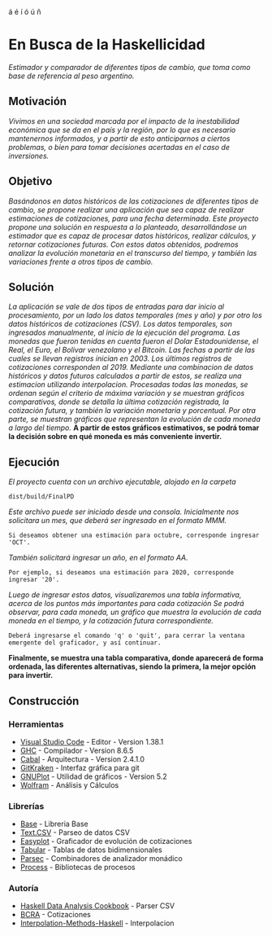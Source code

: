 á é í ó ú ñ

# En Busca de la Haskellicidad

_Estimador y comparador de diferentes tipos de cambio, que toma como base de referencia al peso argentino._

## Motivación 
_Vivimos en una sociedad marcada por el impacto de la inestabilidad económica que se da en el país y la región, por lo que es necesario mantenernos informados, y a partir de esto anticiparnos a ciertos problemas, o bien para tomar decisiones acertadas en el caso de inversiones._

## Objetivo
_Basándonos en datos históricos de las cotizaciones de diferentes tipos de cambio, se propone realizar una aplicación que sea capaz de realizar estimaciones de cotizaciones, para una fecha determinada.
Este proyecto propone una solución en respuesta a lo planteado, desarrollándose un estimador que es capaz de procesar datos históricos, realizar cálculos, y retornar cotizaciones futuras.
Con estos datos obtenidos, podremos analizar la evolución monetaria en el transcurso del tiempo, y también las variaciones frente a otros tipos de cambio._

## Solución
_La aplicación se vale de dos tipos de entradas para dar inicio al procesamiento, por un lado los datos temporales (mes y año) y por otro los datos históricos de cotizaciones (CSV)._
_Los datos temporales, son ingresados manualmente, al inicio de la ejecución del programa._
_Las monedas que fueron tenidas en cuenta fueron el Dolar Estadounidense, el Real, el Euro, el Bolivar venezolano y el Bitcoin._
_Las fechas a partir de las cuales se llevan registros inician en 2003. Los últimos registros de cotizaciones corresponden al 2019._
_Mediante una combinacion de datos históricos y datos futuros calculados a partir de estos, se realiza una estimacion utilizando interpolacion._
_Procesadas todas las monedas, se ordenan según el criterio de máxima variación y se muestran gráficos comparativos, donde se detalla la última cotización registrada, la cotización futura, y también la variación monetaria y porcentual.
Por otra parte, se muestran gráficos que representan la evolución de cada moneda a largo del tiempo._
**A partir de estos gráficos estimativos, se podrá tomar la decisión sobre en qué moneda es más conveniente invertir.**

## Ejecución
_El proyecto cuenta con un archivo ejecutable, alojado en la carpeta_ 
```
dist/build/FinalPD
```
_Este archivo puede ser iniciado desde una consola._ 
_Inicialmente nos solicitara un mes, que deberá ser ingresado en el formato MMM._ 
```
Si deseamos obtener una estimación para octubre, corresponde ingresar 'OCT'.
```
_También solicitará ingresar un año, en el formato AA._ 
```
Por ejemplo, si deseamos una estimación para 2020, corresponde ingresar '20'.
```
_Luego de ingresar estos datos, visualizaremos una tabla informativa, acerca de los puntos más importantes para cada cotización_
_Se podrá observar, para cada moneda, un gráfico que muestra la evolución de cada moneda en el tiempo, y la cotización futura correspondiente._
```
Deberá ingresarse el comando 'q' o 'quit', para cerrar la ventana emergente del graficador, y así continuar.
```
**Finalmente, se muestra una tabla comparativa, donde aparecerá de forma ordenada, las diferentes alternativas, siendo la primera, la mejor opción para invertir.** 

## Construcción
### Herramientas
* [Visual Studio Code](https://code.visualstudio.com/) - Editor - Version 1.38.1
* [GHC](https://www.haskell.org/ghc/)  - Compilador - Version 8.6.5
* [Cabal](https://www.haskell.org/cabal/) - Arquitectura - Version 2.4.1.0
* [GitKraken](https://www.gitkraken.com/) - Interfaz gráfica para git
* [GNUPlot](http://www.gnuplot.info/) - Utilidad de gráficos - Version 5.2
* [Wolfram](https://www.wolframalpha.com/) - Análisis y Cálculos 

### Librerías
* [Base](http://hackage.haskell.org/package/base) - Libreria Base
* [Text.CSV](http://hackage.haskell.org/package/csv-0.1.2/docs/Text-CSV.html) - Parseo de datos CSV
* [Easyplot](http://hackage.haskell.org/package/easyplot) - Graficador de evolución de cotizaciones
* [Tabular](http://hackage.haskell.org/package/tabular) - Tablas de datos bidimensionales
* [Parsec](http://hackage.haskell.org/package/parsec) - Combinadores de analizador monádico
* [Process](http://hackage.haskell.org/package/process) - Bibliotecas de procesos

### Autoría
* [Haskell Data Analysis Cookbook](https://subscription.packtpub.com/book/big_data_and_business_intelligence/9781783286331/1/ch01lvl1sec12/keeping-and-representing-data-from-a-csv-file) - Parser CSV
* [BCRA](https://www.bcra.gob.ar/PublicacionesEstadisticas/Evolucion_moneda.asp)  - Cotizaciones
* [Interpolation-Methods-Haskell](https://github.com/jatempa/Interpolation-Methods-Haskell) - Interpolacion
